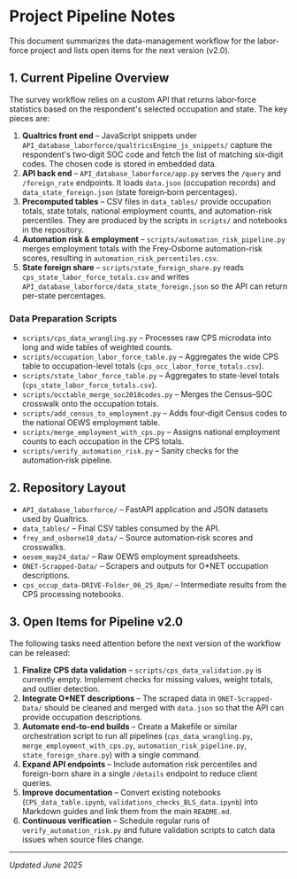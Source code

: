 # Project Pipeline Notes

This document summarizes the data-management workflow for the labor-force project and lists open items for the next version (v2.0).

## 1. Current Pipeline Overview

The survey workflow relies on a custom API that returns labor‑force statistics based on the respondent's selected occupation and state. The key pieces are:

1. **Qualtrics front end** – JavaScript snippets under `API_database_laborforce/qualtricsEngine_js_snippets/` capture the respondent's two‑digit SOC code and fetch the list of matching six‑digit codes. The chosen code is stored in embedded data.
2. **API back end** – `API_database_laborforce/app.py` serves the `/query` and `/foreign_rate` endpoints. It loads `data.json` (occupation records) and `data_state_foreign.json` (state foreign‑born percentages).
3. **Precomputed tables** – CSV files in `data_tables/` provide occupation totals, state totals, national employment counts, and automation-risk percentiles. They are produced by the scripts in `scripts/` and notebooks in the repository.
4. **Automation risk & employment** – `scripts/automation_risk_pipeline.py` merges employment totals with the Frey‑Osborne automation-risk scores, resulting in `automation_risk_percentiles.csv`.
5. **State foreign share** – `scripts/state_foreign_share.py` reads `cps_state_labor_force_totals.csv` and writes `API_database_laborforce/data_state_foreign.json` so the API can return per-state percentages.

### Data Preparation Scripts

- `scripts/cps_data_wrangling.py` – Processes raw CPS microdata into long and wide tables of weighted counts.
- `scripts/occupation_labor_force_table.py` – Aggregates the wide CPS table to occupation-level totals (`cps_occ_labor_force_totals.csv`).
- `scripts/state_labor_force_table.py` – Aggregates to state-level totals (`cps_state_labor_force_totals.csv`).
- `scripts/occtable_merge_soc2018codes.py` – Merges the Census–SOC crosswalk onto the occupation totals.
- `scripts/add_census_to_employment.py` – Adds four‑digit Census codes to the national OEWS employment table.
- `scripts/merge_employment_with_cps.py` – Assigns national employment counts to each occupation in the CPS totals.
- `scripts/verify_automation_risk.py` – Sanity checks for the automation‑risk pipeline.

## 2. Repository Layout

- `API_database_laborforce/` – FastAPI application and JSON datasets used by Qualtrics.
- `data_tables/` – Final CSV tables consumed by the API.
- `frey_and_osborne18_data/` – Source automation‑risk scores and crosswalks.
- `oesem_may24_data/` – Raw OEWS employment spreadsheets.
- `ONET-Scrapped-Data/` – Scrapers and outputs for O*NET occupation descriptions.
- `cps_occup_data-DRIVE-Folder_06_25_8pm/` – Intermediate results from the CPS processing notebooks.

## 3. Open Items for Pipeline v2.0

The following tasks need attention before the next version of the workflow can be released:

1. **Finalize CPS data validation** – `scripts/cps_data_validation.py` is currently empty. Implement checks for missing values, weight totals, and outlier detection.
2. **Integrate O*NET descriptions** – The scraped data in `ONET-Scrapped-Data/` should be cleaned and merged with `data.json` so that the API can provide occupation descriptions.
3. **Automate end-to-end builds** – Create a Makefile or similar orchestration script to run all pipelines (`cps_data_wrangling.py`, `merge_employment_with_cps.py`, `automation_risk_pipeline.py`, `state_foreign_share.py`) with a single command.
4. **Expand API endpoints** – Include automation risk percentiles and foreign-born share in a single `/details` endpoint to reduce client queries.
5. **Improve documentation** – Convert existing notebooks (`CPS_data_table.ipynb`, `validations_checks_BLS_data.ipynb`) into Markdown guides and link them from the main `README.md`.
6. **Continuous verification** – Schedule regular runs of `verify_automation_risk.py` and future validation scripts to catch data issues when source files change.

---

*Updated June 2025*
